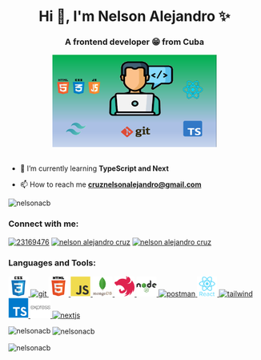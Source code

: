 <h1 align="center">Hi 🙋, I'm Nelson Alejandro ✨</h1>
<h3 align="center">A frontend developer 😁 from Cuba</h3>

<div align="center">
    <img src="Logo.png" alt="logo" width="65%" heigth="30%">
</div> <br/>

- 🌱 I’m currently learning **TypeScript and Next**

- 📫 How to reach me **cruznelsonalejandro@gmail.com**

<p align="left"> <img src="https://komarev.com/ghpvc/?username=nelsonacb&label=Profile%20views&color=0e75b6&style=flat" alt="nelsonacb" /> </p>

<h3 align="left">Connect with me:</h3>
<p align="left">
<a href="https://stackoverflow.com/users/23169476" target="blank"><img align="center" src="https://raw.githubusercontent.com/rahuldkjain/github-profile-readme-generator/master/src/images/icons/Social/stack-overflow.svg" alt="23169476" height="30" width="40" /></a>
<a href="https://fb.com/nelson_alejandro_cruz" target="blank"><img align="center" src="https://raw.githubusercontent.com/rahuldkjain/github-profile-readme-generator/master/src/images/icons/Social/facebook.svg" alt="nelson alejandro cruz" height="30" width="40" /></a>
<a href="https://instagram.com/nelson_alejandro_cruz" target="blank"><img align="center" src="https://raw.githubusercontent.com/rahuldkjain/github-profile-readme-generator/master/src/images/icons/Social/instagram.svg" alt="nelson alejandro cruz" height="30" width="40" /></a>
</p>

<h3 align="left">Languages and Tools:</h3>
<p align="left"> 
    <a href="https://www.w3schools.com/css/" target="_blank" rel="noreferrer">
        <img src="https://raw.githubusercontent.com/devicons/devicon/master/icons/css3/css3-original-wordmark.svg" alt="css3" width="40" height="40"/>
    </a>
    <a href="https://git-scm.com/" target="_blank" rel="noreferrer">
        <img src="https://www.vectorlogo.zone/logos/git-scm/git-scm-icon.svg" alt="git" width="40" height="40"/>
    </a> 
    <a href="https://www.w3.org/html/" target="_blank" rel="noreferrer">
         <img src="https://raw.githubusercontent.com/devicons/devicon/master/icons/html5/html5-original-wordmark.svg" alt="html5" width="40" height="40"/>
    </a> 
    <a href="https://developer.mozilla.org/en-US/docs/Web/JavaScript" target="_blank" rel="noreferrer">
         <img src="https://raw.githubusercontent.com/devicons/devicon/master/icons/javascript/javascript-original.svg" alt="javascript" width="40" height="40"/> 
    </a>
    <a href="https://www.mongodb.com/" target="_blank" rel="noreferrer">
         <img src="https://raw.githubusercontent.com/devicons/devicon/master/icons/mongodb/mongodb-original-wordmark.svg" alt="mongodb" width="40" height="40"/> 
    </a>
    <a href="https://nestjs.com/" target="_blank" rel="noreferrer"> 
        <img src="https://raw.githubusercontent.com/devicons/devicon/master/icons/nestjs/nestjs-plain.svg" alt="nestjs" width="40" height="40"/>
    </a> 
    <a href="https://nodejs.org" target="_blank" rel="noreferrer"> 
        <img src="https://raw.githubusercontent.com/devicons/devicon/master/icons/nodejs/nodejs-original-wordmark.svg" alt="nodejs" width="40" height="40"/> 
    </a>
    <a href="https://postman.com" target="_blank" rel="noreferrer"> 
        <img src="https://www.vectorlogo.zone/logos/getpostman/getpostman-icon.svg" alt="postman" width="40" height="40"/>
    </a> 
    <a href="https://reactjs.org/" target="_blank" rel="noreferrer"> 
        <img src="https://raw.githubusercontent.com/devicons/devicon/master/icons/react/react-original-wordmark.svg" alt="react" width="40" height="40"/> 
    </a> 
    <a href="https://tailwindcss.com/" target="_blank" rel="noreferrer"> 
        <img src="https://www.vectorlogo.zone/logos/tailwindcss/tailwindcss-icon.svg" alt="tailwind" width="40" height="40"/> 
    </a>
    <a href="https://www.typescriptlang.org/" target="_blank" rel="noreferrer">
         <img src="https://raw.githubusercontent.com/devicons/devicon/master/icons/typescript/typescript-original.svg" alt="typescript" width="40" height="40"/>
     </a> 
     <a href="https://expressjs.com" target="_blank" rel="noreferrer"> 
        <img src="https://raw.githubusercontent.com/devicons/devicon/master/icons/express/express-original-wordmark.svg" alt="express" width="40" height="40"/>
    </a>
     <a href="https://nextjs.org/" target="_blank" rel="noreferrer"> 
        <img src="https://cdn.worldvectorlogo.com/logos/nextjs-2.svg" alt="nextjs" width="40" height="40"/> 
    </a> 
</p>

<p><img align="left" src="https://github-readme-stats.vercel.app/api/top-langs?username=nelsonacb&show_icons=true&locale=en&layout=compact" alt="nelsonacb" /></p>

<p>&nbsp;<img align="center" src="https://github-readme-stats.vercel.app/api?username=nelsonacb&show_icons=true&locale=en" alt="nelsonacb" /></p>

<p><img align="center" src="https://github-readme-streak-stats.herokuapp.com/?user=nelsonacb&" alt="nelsonacb" /></p>
